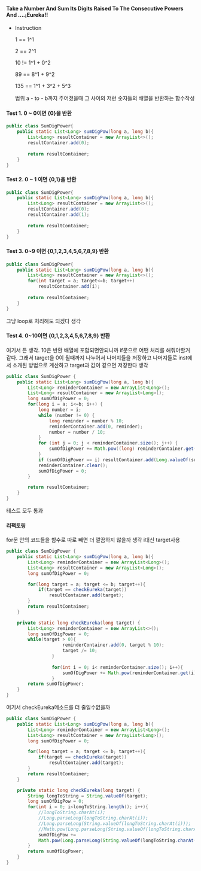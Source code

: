 #### Take a Number And Sum Its Digits Raised To The Consecutive Powers And ....¡Eureka!!



* Instruction

  1 == 1^1

  2 == 2^1

  10 != 1^1 + 0^2

  89 == 8^1 + 9^2

  135 == 1^1 + 3^2 + 5^3

  범위 a - to - b까지 주어졌을때 그 사이의 저런 숫자들의 배열을 반환하는 함수작성



#### Test 1. 0 ~ 0이면 {0}을 반환

```java
public class SumDigPower{
    public static List<Long> sumDigPow(long a, long b){
        List<Long> resultContainer = new ArrayList<>();
        resultContainer.add(0);
        
        return resultContainer;
    }
}
```



#### Test 2. 0 ~ 1 이면 {0,1}을 반환

```java
public class SumDigPower{
    public static List<Long> sumDigPow(long a, long b){
        List<Long> resultContainer = new ArrayList<>();
        resultContainer.add(0);
        resultContainer.add(1);
        
        return resultContainer;
    }
}
```



#### Test 3. 0~9 이면 {0,1,2,3,4,5,6,7,8,9} 반환

```java
public class SumDigPower{
    public static List<Long> sumDigPow(long a, long b){
        List<Long> resultContainer = new ArrayList<>();
        for(int target = a; target<=b; target++)
            resultContainer.add(i);
        
        return resultContainer;
    }
}
```

그냥 loop로 처리해도 되겠다 생각



#### Test 4. 0~10이면 {0,1,2,3,4,5,6,7,8,9} 반환

여기서 든 생각. 10은 반환 배열에 포함되면안되니까 if문으로 어떤 처리를 해줘야할거같다. 그래서 target을 0이 될때까지 나누어서 나머지들을 저장하고 나머지들로 inst에서 소개된 방법으로 계산하고 target과 값이 같으면 저장한다 생각

```java
public class SumDigPower {
    public static List<Long> sumDigPow(long a, long b){
        List<Long> reminderContainer = new ArrayList<Long>();
        List<Long> resultContainer = new ArrayList<Long>();
        long sumOfDigPower = 0;
        for(long i = a; i<=b; i++) {
            long number = i;
            while (number != 0) {
                long reminder = number % 10;
                reminderContainer.add(0, reminder);
                number = number / 10;
            }
            for (int j = 0; j < reminderContainer.size(); j++) {
                sumOfDigPower += Math.pow((long) reminderContainer.get(j), j + 1);
            }
            if (sumOfDigPower == i) resultContainer.add(Long.valueOf(sumOfDigPower));
            reminderContainer.clear();
            sumOfDigPower = 0;
        }

        return resultContainer;
    }
}
```

테스트 모두 통과



#### 리팩토링

for문 안의 코드들을 함수로 따로 빼면 더 깔끔하지 않을까 생각 i대신 target사용

```java
public class SumDigPower {
    public static List<Long> sumDigPow(long a, long b){
        List<Long> reminderContainer = new ArrayList<Long>();
        List<Long> resultContainer = new ArrayList<Long>();
        long sumOfDigPower = 0;

        for(long target = a; target <= b; target++){
            if(target == checkEureka(target))
                resultContainer.add(target);
        }
        return resultContainer;
    }

    private static long checkEureka(long target) {
        List<Long> reminderContainer = new ArrayList<>();
        long sumOfDigPower = 0;
        while(target > 0){
                     reminderContainer.add(0, target % 10);
                     target /= 10;
                 }
         
                 for(int i = 0; i< reminderContainer.size(); i++){
                     sumOfDigPower += Math.pow(reminderContainer.get(i), i+1);
                 }
        return sumOfDigPower;
    }
}
```

여기서 checkEureka메소드를 더 줄일수없을까

```java
public class SumDigPower {
    public static List<Long> sumDigPow(long a, long b){
        List<Long> reminderContainer = new ArrayList<Long>();
        List<Long> resultContainer = new ArrayList<Long>();
        long sumOfDigPower = 0;

        for(long target = a; target <= b; target++){
            if(target == checkEureka(target))
                resultContainer.add(target);
        }
        return resultContainer;
    }

    private static long checkEureka(long target) {
        String longToString = String.valueOf(target);
        long sumOfDigPow = 0;
        for(int i = 0; i<longToString.length(); i++){
            //longToString.charAt(i);
            //Long.parseLong(longToString.charAt(i));
            //Long.parseLong(String.valueOf(longToString.charAt(i)));
            //Math.pow(Long.parseLong(String.valueOf(longToString.charAt(i)),i+1))
            sumOfDigPow +=
            Math.pow(Long.parseLong(String.valueOf(longToString.charAt(i)),i+1));
        }
        return sumOfDigPower;
    }
}
```

